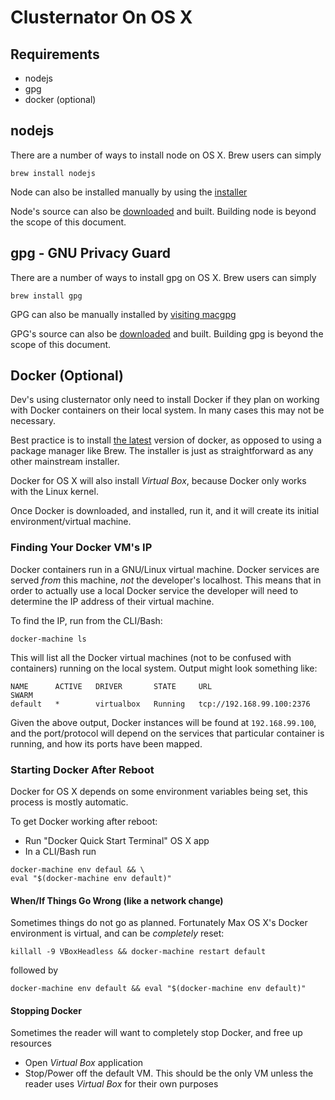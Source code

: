 Clusternator On OS X
====================

## Requirements

- nodejs
- gpg
- docker (optional)

## nodejs

There are a number of ways to install node on OS X.  Brew users can simply

```
brew install nodejs
```

Node can also be installed manually by using the [installer][nodejs]

Node's source can also be [downloaded][nodejs] and built.  Building node is
beyond the scope of this document.

##  gpg - GNU Privacy Guard

There are a number of ways to install gpg on OS X.  Brew users can simply

```
brew install gpg
```

GPG can also be manually installed by [visiting macgpg][gpg]

GPG's source can also be [downloaded][gpg] and built.  Building gpg is beyond
the scope of this document.

## Docker (Optional)

Dev's using clusternator only need to install Docker if they plan on working
with Docker containers on their local system.  In many cases this may not be
necessary.

Best practice is to install [the latest][docker] version of docker, as opposed
to using a package manager like Brew.  The installer is just as straightforward
as any other mainstream installer.

Docker for OS X will also install _Virtual Box_, because Docker only works with
the Linux kernel.

Once Docker is downloaded, and installed, run it, and it will create its initial
environment/virtual machine.

### Finding Your Docker VM's IP

Docker containers run in a GNU/Linux virtual machine.  Docker services are
served _from_ this machine, _not_ the developer's localhost.  This means that in
order to actually use a local Docker service the developer will need to
determine the IP address of their virtual machine.

To find the IP, run from the CLI/Bash:

```
docker-machine ls
```

This will list all the Docker virtual machines (not to be confused with
containers) running on the local system.  Output might look something like:

```
NAME      ACTIVE   DRIVER       STATE     URL                         SWARM
default   *        virtualbox   Running   tcp://192.168.99.100:2376
```

Given the above output, Docker instances will be found at `192.168.99.100`, and
the port/protocol will depend on the services that particular container is
running, and how its ports have been mapped.


### Starting Docker After Reboot

Docker for OS X depends on some environment variables being set, this process is
mostly automatic.

To get Docker working after reboot:

- Run "Docker Quick Start Terminal" OS X app
- In a CLI/Bash run 

```
docker-machine env defaul && \
eval "$(docker-machine env default)"
```

#### When/If Things Go Wrong (like a network change)

Sometimes things do not go as planned. Fortunately Max OS X's Docker environment
is virtual, and can be _completely_ reset:

```
killall -9 VBoxHeadless && docker-machine restart default 
```
followed by

```
docker-machine env default && eval "$(docker-machine env default)" 
```



#### Stopping Docker

Sometimes the reader will want to completely stop Docker, and free up resources

- Open _Virtual Box_ application
- Stop/Power off the default VM.  This should be the only VM unless the reader
uses _Virtual Box_ for their own purposes


[nodejs]:https://nodejs.org/en/download/ "Node JS Downloads"
[gpg]: http://macgpg.sourceforge.net/ "Mac GPG"
[docker]: https://www.docker.com/docker-toolbox "Docker Toolbox download"
